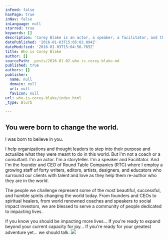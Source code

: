 ```yaml
---
inFeed: false
hasPage: true
inNav: false
inLanguage: null
starred: true
keywords: []
description: 'Corey Blake is an actor, a speaker, a facilitator, and the founder and CEO of Round Table Companies (RTC).'
datePublished: '2016-01-03T15:05:02.094Z'
dateModified: '2016-01-03T15:04:56.765Z'
title: Who is Corey Blake
author: []
sourcePath: _posts/2016-01-02-who-is-corey-blake.md
published: true
authors: []
publisher:
  name: null
  domain: null
  url: null
  favicon: null
url: who-is-corey-blake/index.html
_type: Blurb

---
```

## You were born to change the world. 

I was born to believe in you.

I help organizations and thought leaders to step into their purpose and actualize what they were meant to do in this world. But I'm not a coach or a consultant. I'm an actor. I'm a storyteller. I'm a speaker and Facilitator. And I'm the founder and CEO of Round Table Companies (RTC) where I employ a growing staff of forty writers, editors, artists, designers, and educators who surround our clients with talent and love as they help them re-author who they are in the world.

The people we challenge represent some of the most beautiful, successful, and humble spirits changing the world today. From founders and CEOs to spiritual healers, from world renowned coaches and speakers to social impact investors, we are blessed to serve a community of people dedicated to impacting lives.

If you know you should be impacting more lives... If you're ready to expand beyond your current capacity for joy... If you're ready for your greatest adventure yet... we should talk.
![](https://the-grid-user-content.s3-us-west-2.amazonaws.com/98fdd1e7-6050-4955-806d-d75830b2d411.jpg)